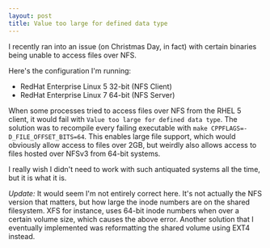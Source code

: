 ```yaml
---
layout: post
title: Value too large for defined data type
---
```


I recently ran into an issue (on Christmas Day, in fact) with certain binaries being unable to access files over NFS.

Here's the configuration I'm running:

* RedHat Enterprise Linux 5 32-bit (NFS Client)
* RedHat Enterprise Linux 7 64-bit (NFS Server)

When some processes tried to access files over NFS from the RHEL 5 client, it would fail with `Value too large for defined data type`. The solution was to recompile every failing executable with `make CPPFLAGS=-D_FILE_OFFSET_BITS=64`. This enables large file support, which would obviously allow access to files over 2GB, but weirdly also allows access to files hosted over NFSv3 from 64-bit systems.

I really wish I didn't need to work with such antiquated systems all the time, but it is what it is.

_Update:_ It would seem I'm not entirely correct here. It's not actually the NFS version that matters, but how large the inode numbers are on the shared filesystem. XFS for instance, uses 64-bit inode numbers when over a certain volume size, which causes the above error. Another solution that I eventually implemented was reformatting the shared volume using EXT4 instead.
